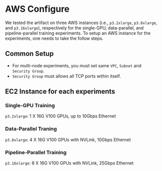 # AWS Configure
We tested the artifact on three AWS instances (i.e., `p3.2xlarge`, `p3.8xlarge`, and `p3.16xlarge`), 
respectively for the single-GPU, data-parallel, and pipeline-parallel training experiments. 
To setup an AWS instance for the experiments, one needs to take the follow steps.

## Common Setup
- For multi-node experiments, you must set same `VPC`, `Subnet` and `Security Group`.
- `Security Group` must allows all TCP ports within itself.

## EC2 Instance for each experiments

### Single-GPU Training
  `p3.2xlarge`: 1 X 16G V100 GPUs, up to 10Gbps Ethernet

### Data-Parallel Traning
  `p3.8xlarge`: 4 X 16G V100 GPUs with NVLink, 10Gbps Ethernet

### Pipeline-Parallel Training
  `p3.16xlarge`: 8 X 16G V100 GPUs with NVLink, 25Gbps Ethernet
